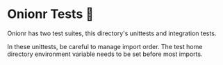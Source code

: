 # Onionr Tests 📰️

Onionr has two test suites, this directory's unittests and integration tests.

In these unittests, be careful to manage import order. The test home directory environment variable needs to be set before most imports.
